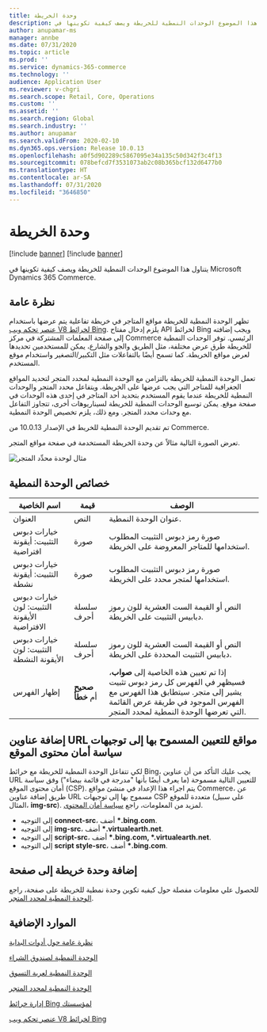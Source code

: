 ```yaml
---
title: وحدة الخريطة
description: يتناول هذا الموضوع الوحدات النمطية للخريطة ويصف كيفية تكوينها في Microsoft Dynamics 365 Commerce.
author: anupamar-ms
manager: annbe
ms.date: 07/31/2020
ms.topic: article
ms.prod: ''
ms.service: dynamics-365-commerce
ms.technology: ''
audience: Application User
ms.reviewer: v-chgri
ms.search.scope: Retail, Core, Operations
ms.custom: ''
ms.assetid: ''
ms.search.region: Global
ms.search.industry: ''
ms.author: anupamar
ms.search.validFrom: 2020-02-10
ms.dyn365.ops.version: Release 10.0.13
ms.openlocfilehash: a0f5d902289c5867095e34a135c50d342f3c4f13
ms.sourcegitcommit: 078befcd7f3531073ab2c08b365bcf132d6477b0
ms.translationtype: HT
ms.contentlocale: ar-SA
ms.lasthandoff: 07/31/2020
ms.locfileid: "3646850"
---
```

# <a name="map-module"></a>وحدة الخريطة

[!include [banner](includes/banner.md)]
[!include [banner](includes/preview-banner.md)]

يتناول هذا الموضوع الوحدات النمطية للخريطة ويصف كيفية تكوينها في Microsoft Dynamics 365 Commerce.

## <a name="overview"></a>نظرة عامة

تظهر الوحدة النمطية للخريطة مواقع المتاجر في خريطة تفاعلية يتم عرضها باستخدام [عنصر تحكم ويب V8 لخرائط Bing](https://docs.microsoft.com/bingmaps/v8-web-control/). يلزم إدخال مفتاح API لخرائط Bing ويجب إضافته إلى صفحة المعلمات المشتركة في مركز Commerce الرئيسي.‬ توفر الوحدات النمطية للخريطة طرق عرض مختلفة، مثل الطريق والجو والشارع، يمكن للمستخدمين تحديدها لعرض مواقع الخريطة. كما تسمح أيضًا بالتفاعلات مثل التكبير/التصغير واستخدام موقع المستخدم.

تعمل الوحدة النمطية للخريطة بالتزامن مع الوحدة النمطية لمحدد المتجر لتحديد المواقع الجغرافية للمتاجر التي يجب عرضها على الخريطة. ويتفاعل محدد المتجر والوحدات النمطية للخريطة عندما يقوم المستخدم بتحديد أحد المتاجر في إحدى هذه الوحدات في صفحة موقع. يمكن توسيع الوحدات النمطية للخريطة لسيناريوهات أخرى، تتجاوز التفاعل مع وحدات محدد المتجر. ومع ذلك، يلزم تخصيص الوحدة النمطية.

تم تقديم الوحدة النمطية للخريط في الإصدار 10.0.13 من Commerce.

تعرض الصورة التالية مثالاً عن وحدة الخريطة المستخدمة في صفحة مواقع المتجر.

![مثال لوحدة محدِّد المتجر](./media/ecommerce-Storelocator.PNG)

## <a name="module-properties"></a>خصائص الوحدة النمطية

| اسم الخاصية             | قيمة                 | ‏‏الوصف |
|---------------------------|-----------------------|-------------|
| العنوان | النص | عنوان الوحدة النمطية. |
| خيارات دبوس التثبيت: أيقونة افتراضية | صورة | صورة رمز دبوس التثبيت المطلوب استخدامها للمتاجر المعروضة على الخريطة. |
| خيارات دبوس التثبيت: أيقونة نشطة | صورة | صورة رمز دبوس التثبيت المطلوب استخدامها لمتجر محدد على الخريطة. |
| خيارات دبوس التثبيت: لون الأيقونة الافتراضية | سلسلة أحرف | النص أو القيمة الست العشرية للون رموز دبابيس التثبيت على الخريطة. |
| خيارات دبوس التثبيت: لون الأيقونة النشطة | سلسلة أحرف | النص أو القيمة الست العشرية للون رموز دبابيس التثبيت المحددة على الخريطة. |
| إظهار الفهرس | **صحيح** أم **خطأ** | إذا تم تعيين هذه الخاصية إلى **صواب**، فسيظهر في الفهرس كل رمز دبوس تثبيت يشير إلى متجر. سيتطابق هذا الفهرس مع الفهرس الموجود في طريقة عرض القائمة التي تعرضها الوحدة النمطية لمحدد المتجر. |

## <a name="add-allowed-mapping-urls-to-a-sites-content-security-policy-directives"></a>إضافة عناوين URL مواقع للتعيين المسموح بها إلى توجيهات سياسة أمان محتوى الموقع

لكي تتفاعل الوحدة النمطية للخريطة مع خرائط Bing، يجب عليك التأكد من أن عناوين URL للتعيين التالية مسموحة (ما يعرف أيضًا بأنها "مدرجة في قائمة بيضاء") وفق سياسة أمان محتوى الموقع (CSP).‬ يتم اجراء هذا الإعداد في منشئ مواقع Commerce، عن طريق إضافة عناوين URL مسموح بها إلى توجيهات CSP متعددة للموقع (على سبيل المثال، **img-src**). لمزيد من المعلومات، راجع [سياسة أمان المحتوى](manage-csp.md). 

- إلى التوجيه **connect-src**، أضف **&#42;.bing.com**.
- إلى التوجيه **img-src**، أضف **&#42;.virtualearth.net**.
- إلى التوجيه **script-src**، أضف **&#42;.bing.com, &#42;.virtualearth.net**.
- إلى التوجيه **script style-src**، أضف **&#42;.bing.com**.

## <a name="add-a-map-module-to-a-page"></a>إضافة وحدة خريطة إلى صفحة

للحصول علي معلومات مفصلة حول كيفيه تكوين وحدة نمطية للخريطة على صفحة، راجع [الوحدة النمطية لمحدد المتجر](store-selector.md). 
 
## <a name="additional-resources"></a>الموارد الإضافية

[نظرة عامة حول أدوات البداية](starter-kit-overview.md)

[الوحدة النمطية لصندوق الشراء](add-buy-box.md)

[الوحدة النمطية لعربة التسوق](add-cart-module.md)

[الوحدة النمطية لمحدد المتجر](store-selector.md)

[إدارة خرائط Bing لمؤسستك](./dev-itpro/manage-bing-maps.md)

[عنصر تحكم ويب V8 لخرائط Bing](https://docs.microsoft.com/bingmaps/v8-web-control/)
